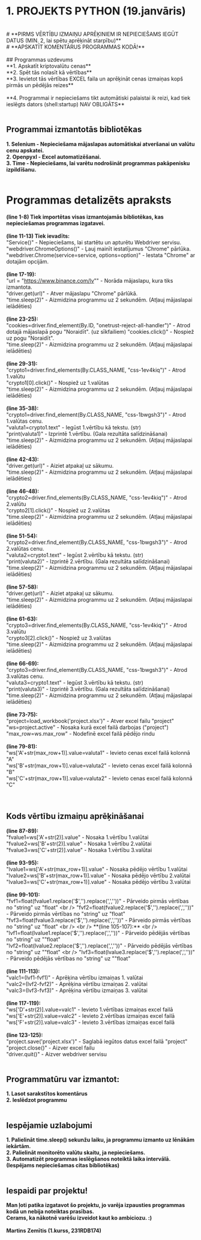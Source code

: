 # 1. PROJEKTS PYTHON (19.janvāris) <br />
<br />
# **PIRMS VĒRTĪBU IZMAIŅU APRĒĶINIEM IR NEPIECIEŠAMS IEGŪT DATUS (MIN. 2, lai spētu aprēķināt starpību)** <br />
# **APSKATĪT KOMENTĀRUS PROGRAMMAS KODĀ!** <br />
<br />
## Programmas uzdevums <br />
**1. Apskatīt kriptovalūtu cenas** <br />
**2. Spēt tās nolasīt kā vērtības** <br />
**3. Ievietot tās vērtības EXCEL faila un aprēķināt cenas izmaiņas kopš pirmās un pēdējās reizes** <br />
<br />
**4. Programmai ir nepieciešams tikt automātiski palaistai ik reizi, kad tiek ieslēgts dators (shell:startup) NAV OBLIGĀTS** <br />
<br />

## Programmai izmantotās bibliotēkas <br />
**1. Selenium - Nepieciešama mājaslapas automātiskai atveršanai un valūtu cenu apskatei.** <br />
**2. Openpyxl - Excel automatizēšanai.** <br />
**3. Time - Nepieciešams, lai varētu nodrošināt programmas pakāpenisku izpildīšanu.** <br />
<br />

# Programmas detalizēts apraksts <br />
**(line 1-8) Tiek importētas visas izmantojamās bibliotēkas, kas nepieciešamas programmas izgatavei.** <br />
<br />
**(line 11-13) Tiek ievadīts:** <br />
"Service()" - Nepieciešams, lai startētu un apturētu Webdriver servisu. <br />
"webdriver.ChromeOptions()" - Ļauj mainīt iestatījumus "Chrome" pārlūka. <br />
"webdriver.Chrome(service=service, options=option)" - Iestata "Chrome" ar dotajām opcijām. <br />
<br />
**(line 17-19):** <br />
"url = "https://www.binance.com/lv"" - Norāda mājaslapu, kura tiks izmantota. <br />
"driver.get(url)" - Atver mājaslapu "Chrome" pārlūkā. <br />
"time.sleep(2)" - Aizmidzina programmu uz 2 sekundēm. (Atļauj mājaslapai ielādēties) <br />
<br />
**(line 23-25):** <br />
"cookies=driver.find_element(By.ID, "onetrust-reject-all-handler")" - Atrod dotajā mājaslapā pogu "Noraidīt". (uz sīkfailiem)
"cookies.click()" - Nospiež uz pogu "Noraidīt". <br />
"time.sleep(2)" - Aizmidzina programmu uz 2 sekundēm. (Atļauj mājaslapai ielādēties) <br />
<br />
**(line 29-31):**  <br />
"crypto1=driver.find_elements(By.CLASS_NAME, "css-1ev4kiq")" - Atrod 1.valūtu <br />
"crypto1[0].click()" - Nospiež uz 1.valūtas <br />
"time.sleep(2)" - Aizmidzina programmu uz 2 sekundēm. (Atļauj mājaslapai ielādēties) <br />
<br />
**(line 35-38):** <br />
"crypto1=driver.find_element(By.CLASS_NAME, "css-1bwgsh3")"  - Atrod 1.valūtas cenu. <br />
"valuta1=crypto1.text" - Iegūst 1.vērtību kā tekstu. (str) <br />
"print(valuta1)" - Izprintē 1.vērtību. (Gala rezultāta salīdzināšanai) <br />
"time.sleep(2)" - Aizmidzina programmu uz 2 sekundēm. (Atļauj mājaslapai ielādēties) <br />
<br />
**(line 42-43):** <br />
"driver.get(url)" - Aiziet atpakaļ uz sākumu. <br />
"time.sleep(2)" - Aizmidzina programmu uz 2 sekundēm. (Atļauj mājaslapai ielādēties) <br />
<br />
**(line 46-48):** <br />
"crypto2=driver.find_elements(By.CLASS_NAME, "css-1ev4kiq")" - Atrod 2.valūtu <br />
"crypto2[1].click()" - Nospiež uz 2.valūtas <br />
"time.sleep(2)" - Aizmidzina programmu uz 2 sekundēm. (Atļauj mājaslapai ielādēties) <br />
<br />
**(line 51-54):** <br />
"crypto2=driver.find_element(By.CLASS_NAME, "css-1bwgsh3")"  - Atrod 2.valūtas cenu. <br />
"valuta2=crypto1.text" - Iegūst 2.vērtību kā tekstu. (str) <br />
"print(valuta2)" - Izprintē 2.vērtību. (Gala rezultāta salīdzināšanai) <br />
"time.sleep(2)" - Aizmidzina programmu uz 2 sekundēm. (Atļauj mājaslapai ielādēties) <br />
<br />
**(line 57-58):** <br />
"driver.get(url)" - Aiziet atpakaļ uz sākumu. <br />
"time.sleep(2)" - Aizmidzina programmu uz 2 sekundēm. (Atļauj mājaslapai ielādēties) <br />
<br />
**(line 61-63):** <br />
"crypto3=driver.find_elements(By.CLASS_NAME, "css-1ev4kiq")" - Atrod 3.valūtu <br />
"crypto3[2].click()" - Nospiež uz 3.valūtas <br />
"time.sleep(2)" - Aizmidzina programmu uz 2 sekundēm. (Atļauj mājaslapai ielādēties) <br />
<br />
**(line 66-69):** <br />
"crypto3=driver.find_element(By.CLASS_NAME, "css-1bwgsh3")"  - Atrod 3.valūtas cenu. <br />
"valuta3=crypto1.text" - Iegūst 3.vērtību kā tekstu. (str) <br />
"print(valuta3)" - Izprintē 3.vērtību. (Gala rezultāta salīdzināšanai) <br />
"time.sleep(2)" - Aizmidzina programmu uz 2 sekundēm. (Atļauj mājaslapai ielādēties) <br />
<br />
**(line 73-75):** <br />
"project=load_workbook('project.xlsx')" - Atver excel failu "project" <br />
"ws=project.active" - Nosaka kurā excel failā darbojas ("project") <br />
"max_row=ws.max_row" - Nodefinē excel failā pēdējo rindu <br />
<br />
**(line 79-81):** <br />
"ws['A'+str(max_row+1)].value=valuta1" - Ievieto cenas excel failā kolonnā "A" <br />
"ws['B'+str(max_row+1)].value=valuta2" - Ievieto cenas excel failā kolonnā "B" <br />
"ws['C'+str(max_row+1)].value=valuta2" - Ievieto cenas excel failā kolonnā "C" <br />
<br />
<br />
## Kods vērtību izmaiņu aprēķināšanai <br />
**(line 87-89):** <br />
"fvalue1=ws['A'+str(2)].value" - Nosaka 1.vērtību 1.valūtai <br />
"fvalue2=ws['B'+str(2)].value" - Nosaka 1.vērtību 2.valūtai <br />
"fvalue3=ws['C'+str(2)].value" - Nosaka 1.vērtību 3.valūtai <br />
<br />
**(line 93-95):** <br />
"lvalue1=ws['A'+str(max_row+1)].value" - Nosaka pēdējo vērtību 1.valūtai <br />
"lvalue2=ws['B'+str(max_row+1)].value" - Nosaka pēdējo vērtību 2.valūtai <br />
"lvalue3=ws['C'+str(max_row+1)].value" - Nosaka pēdējo vērtību 3.valūtai <br />
<br />
**(line 99-101):** <br />
"fvf1=float(fvalue1.replace('$','').replace(',',''))" - Pārveido pirmās vērtības no "string" uz "float" <br />
"fvf2=float(fvalue2.replace('$','').replace(',',''))" - Pārveido pirmās vērtības no "string" uz "float" <br />
"fvf3=float(fvalue3.replace('$','').replace(',',''))" - Pārveido pirmās vērtības no "string" uz "float" <br />
<br />
**(line 105-107):** <br />
"lvf1=float(lvalue1.replace('$','').replace(',',''))" - Pārveido pēdējās vērtības no "string" uz ""float" <br />
"lvf2=float(lvalue2.replace('$','').replace(',',''))" - Pārveido pēdējās vērtības no "string" uz ""float" <br />
"lvf3=float(lvalue3.replace('$','').replace(',',''))" - Pārveido pēdējās vērtības no "string" uz ""float" <br />
<br />
**(line 111-113):** <br />
"valc1=(lvf1-fvf1)" - Aprēķina vērtību izmaiņas 1. valūtai <br />
"valc2=(lvf2-fvf2)" - Aprēķina vērtību izmaiņas 2. valūtai <br />
"valc3=(lvf3-fvf3)" - Aprēķina vērtību izmaiņas 3. valūtai <br />
<br />
**(line 117-119):** <br />
"ws['D'+str(2)].value=valc1" - Ievieto 1.vērtības izmaiņas excel failā <br />
"ws['E'+str(2)].value=valc2" - Ievieto 2.vērtības izmaiņas excel failā <br />
"ws['F'+str(2)].value=valc3" - Ievieto 3.vērtības izmaiņas excel failā <br />
<br />
**(line 123-125):** <br />
"project.save('project.xlsx')" - Saglabā iegūtos datus excel failā "project" <br />
"project.close()" - Aizver excel failu <br />
"driver.quit()" - Aizver webdriver servisu <br />
<br />

## Programmatūru var izmantot: <br />
**1. Lasot sarakstītos komentārus** <br />
**2. Ieslēdzot programmu** <br />
<br />

## Iespējamie uzlabojumi <br />
**1. Palielināt time.sleep() sekunžu laiku, ja programmu izmanto uz lēnākām iekārtām.** <br />
**2. Palielināt monitorēto valūtu skaitu, ja nepieciešams.** <br />
**3. Automatizēt programmas ieslēgšanos noteiktā laika intervālā. (Iespējams nepieciešamas citas bibliotēkas)** <br />
<br />

## Iespaidi par projektu! <br />
**Man ļoti patika izgatavot šo projektu, jo varēja izpausties programmas kodā un nebija noteiktas prasības.** <br />
**Cerams, ka nākotnē varēšu izveidot kaut ko ambiciozu. :)** <br />
<br />
**Martins Zemītis (1.kurss, 231RDB174)**






